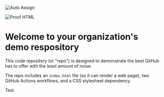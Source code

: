 ![Auto Assign](https://github.com/9haTeam/demo-repository/actions/workflows/auto-assign.yml/badge.svg)

![Proof HTML](https://github.com/9haTeam/demo-repository/actions/workflows/proof-html.yml/badge.svg)

# Welcome to your organization's demo respository
This code repository (or "repo") is designed to demonstrate the best GitHub has to offer with the least amount of noise.

The repo includes an `index.html` file (so it can render a web page), two GitHub Actions workflows, and a CSS stylesheet dependency.

Test
